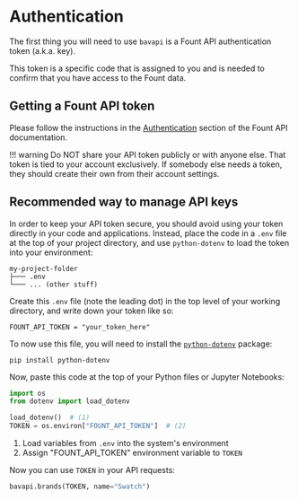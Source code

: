 # Authentication

The first thing you will need to use `bavapi` is a Fount API authentication token (a.k.a. key).

This token is a specific code that is assigned to you and is needed to confirm that you have access to the Fount data.

## Getting a Fount API token

Please follow the instructions in the [Authentication](https://developer.wppbav.com/docs/2.x/authentication) section of the Fount API documentation.

!!! warning
    Do NOT share your API token publicly or with anyone else. That token is tied to your account exclusively. If somebody else needs a token, they should create their own from their account settings.

## Recommended way to manage API keys

In order to keep your API token secure, you should avoid using your token directly in your code and applications. Instead, place the code in a `.env` file at the top of your project directory, and use `python-dotenv` to load the token into your environment:

```prompt
my-project-folder
├─── .env
└─── ... (other stuff)
```

Create this `.env` file (note the leading dot) in the top level of your working directory, and write down your token like so:

```env
FOUNT_API_TOKEN = "your_token_here"
```

To now use this file, you will need to install the [`python-dotenv`](https://github.com/theskumar/python-dotenv) package:

```prompt
pip install python-dotenv
```

Now, paste this code at the top of your Python files or Jupyter Notebooks:

```py
import os
from dotenv import load_dotenv

load_dotenv()  # (1)
TOKEN = os.environ["FOUNT_API_TOKEN"]  # (2)
```

1. Load variables from `.env` into the system's environment
2. Assign "FOUNT_API_TOKEN" environment variable to `TOKEN`

Now you can use `TOKEN` in your API requests:

```py
bavapi.brands(TOKEN, name="Swatch")
```
